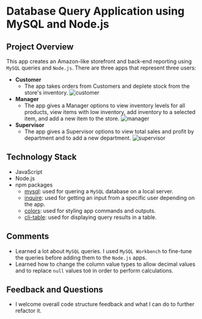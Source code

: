 # Database Query Application using MySQL and Node.js

## Project Overview
This app creates an Amazon-like storefront and back-end reporting using `MySQL` queries and `Node.js`. There are three apps that represent three users:
* **Customer**
    * The app takes orders from Customers and deplete stock from the store's inventory.
    ![customer](https://user-images.githubusercontent.com/31745567/36397840-d9ddf20e-1589-11e8-964f-b6228d07b420.png)
* **Manager**
    * The app gives a Manager options to view inventory levels for all products, view items with low inventory, add inventory to a selected item, and add a new item to the store.
    ![manager](https://user-images.githubusercontent.com/31745567/36397901-21c0b020-158a-11e8-8f69-0cfcef232757.png)
* **Supervisor**
    * The app gives a Supervisor options to view total sales and profit by department and to add a new department. 
    ![supervisor](https://user-images.githubusercontent.com/31745567/36397941-4d72947c-158a-11e8-82bf-12e041c0e7e5.png)

## Technology Stack
* JavaScript 
* Node.js
* npm packages
    * [mysql](https://www.npmjs.com/package/mysql): used for quering a `MySQL` database on a local server.        
    * [inquire](https://www.npmjs.com/package/inquirer): used for getting an input from a specific user depending on the app.
    * [colors](https://www.npmjs.com/package/colors): used for styling app commands and outputs.
    * [cli-table](https://github.com/Automattic/cli-table): used for displaying query results in a table.
  
## Comments
* Learned a lot about `MySQL` queries. I used `MySQL Workbench` to fine-tune the queries before adding them to the `Node.js` apps.
* Learned how to change the column value types to allow decimal values and to replace `null` values to`0` in order to perform calculations.  

## Feedback and Questions
 * I welcome overall code structure feedback and what I can do to further refactor it. 
